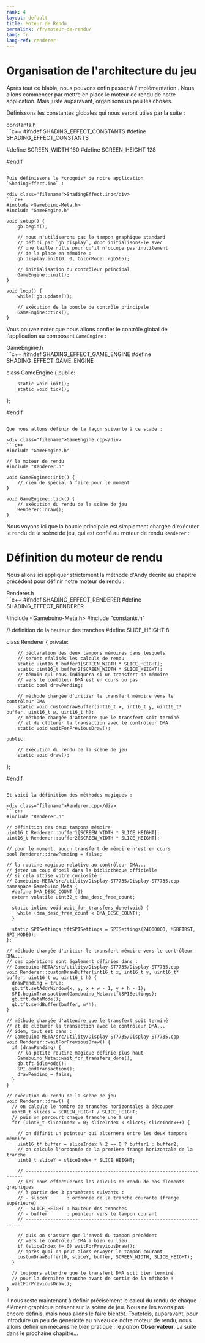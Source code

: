 ```yaml
---
rank: 4
layout: default
title: Moteur de Rendu
permalink: /fr/moteur-de-rendu/
lang: fr
lang-ref: renderer
---
```


# Organisation de l'architecture du jeu

Après tout ce blabla, nous pouvons enfin passer à l'implémentation <i class="far fa-smile-wink"></i>. Nous allons commencer par mettre en place le moteur de rendu de notre application. Mais juste auparavant, organisons un peu les choses.

Définissons les constantes globales qui nous seront utiles par la suite :

<div class="filename">constants.h</div>
```c++
#ifndef SHADING_EFFECT_CONSTANTS
#define SHADING_EFFECT_CONSTANTS

#define SCREEN_WIDTH 160
#define SCREEN_HEIGHT 128

#endif
```

Puis définissons le *croquis* de notre application `ShadingEffect.ino` :

<div class="filename">ShadingEffect.ino</div>
```c++
#include <Gamebuino-Meta.h>
#include "GameEngine.h"

void setup() {
    gb.begin();

    // nous n'utiliserons pas le tampon graphique standard
    // défini par `gb.display`, donc initialisons-le avec
    // une taille nulle pour qu'il n'occupe pas inutilement
    // de la place en mémoire :
    gb.display.init(0, 0, ColorMode::rgb565);

    // initialisation du contrôleur principal
    GameEngine::init();
}

void loop() {
    while(!gb.update());

    // exécution de la boucle de contrôle principale
    GameEngine::tick();
}
```

Vous pouvez noter que nous allons confier le contrôle global de l'application au composant `GameEngine` :

<div class="filename">GameEngine.h</div>
```c++
#ifndef SHADING_EFFECT_GAME_ENGINE
#define SHADING_EFFECT_GAME_ENGINE

class GameEngine
{
    public:

        static void init();
        static void tick();
};

#endif
```

Que nous allons définir de la façon suivante à ce stade :

<div class="filename">GameEngine.cpp</div>
```c++
#include "GameEngine.h"

// le moteur de rendu
#include "Renderer.h"

void GameEngine::init() {
    // rien de spécial à faire pour le moment
}

void GameEngine::tick() {
    // exécution du rendu de la scène de jeu
    Renderer::draw();
}
```

Nous voyons ici que la boucle principale est simplement chargée d'exécuter le rendu de la scène de jeu, qui est confié au moteur de rendu `Renderer` :


# Définition du moteur de rendu

Nous allons ici appliquer strictement la méthode d'Andy décrite au chapitre précédent pour définir notre moteur de rendu :

<div class="filename">Renderer.h</div>
```c++
#ifndef SHADING_EFFECT_RENDERER
#define SHADING_EFFECT_RENDERER

#include <Gamebuino-Meta.h>
#include "constants.h"

// définition de la hauteur des tranches
#define SLICE_HEIGHT 8

class Renderer
{
    private:
    
        // déclaration des deux tampons mémoires dans lesquels
        // seront réalisés les calculs de rendu
        static uint16_t buffer1[SCREEN_WIDTH * SLICE_HEIGHT];
        static uint16_t buffer2[SCREEN_WIDTH * SLICE_HEIGHT];
        // témoin qui nous indiquera si un transfert de mémoire
        // vers le contôleur DMA est en cours ou pas
        static bool drawPending;

        // méthode chargée d'initier le transfert mémoire vers le contrôleur DMA
        static void customDrawBuffer(int16_t x, int16_t y, uint16_t* buffer, uint16_t w, uint16_t h);
        // méthode chargée d'attendre que le transfert soit terminé
        // et de clôturer la transaction avec le contrôleur DMA
        static void waitForPreviousDraw();
    
    public:

        // exécution du rendu de la scène de jeu
        static void draw();
};

#endif
```

Et voici la définition des méthodes magiques :

<div class="filename">Renderer.cpp</div>
```c++
#include "Renderer.h"

// définition des deux tampons mémoire
uint16_t Renderer::buffer1[SCREEN_WIDTH * SLICE_HEIGHT];
uint16_t Renderer::buffer2[SCREEN_WIDTH * SLICE_HEIGHT];

// pour le moment, aucun transfert de mémoire n'est en cours
bool Renderer::drawPending = false;

// la routine magique relative au contrôleur DMA...
// jetez un coup d'oeil dans la bibliothèque officielle
// si cela attise votre curiosité :
// Gamebuino-META/src/utility/Display-ST7735/Display-ST7735.cpp
namespace Gamebuino_Meta {
  #define DMA_DESC_COUNT (3)
  extern volatile uint32_t dma_desc_free_count;

  static inline void wait_for_transfers_done(void) {
    while (dma_desc_free_count < DMA_DESC_COUNT);
  }

  static SPISettings tftSPISettings = SPISettings(24000000, MSBFIRST, SPI_MODE0);
};

// méthode chargée d'initier le transfert mémoire vers le contrôleur DMA...
// ces opérations sont également définies dans :
// Gamebuino-META/src/utility/Display-ST7735/Display-ST7735.cpp
void Renderer::customDrawBuffer(int16_t x, int16_t y, uint16_t* buffer, uint16_t w, uint16_t h) {
  drawPending = true;
  gb.tft.setAddrWindow(x, y, x + w - 1, y + h - 1);
  SPI.beginTransaction(Gamebuino_Meta::tftSPISettings);
  gb.tft.dataMode();
  gb.tft.sendBuffer(buffer, w*h);
}

// méthode chargée d'attendre que le transfert soit terminé
// et de clôturer la transaction avec le contrôleur DMA...
// idem, tout est dans :
// Gamebuino-META/src/utility/Display-ST7735/Display-ST7735.cpp
void Renderer::waitForPreviousDraw() {
  if (drawPending) {
    // la petite routine magique définie plus haut
    Gamebuino_Meta::wait_for_transfers_done();
    gb.tft.idleMode();
    SPI.endTransaction();
    drawPending = false;
  }
}

// exécution du rendu de la scène de jeu
void Renderer::draw() {
  // on calcule le nombre de tranches horizontales à découper
  uint8_t slices = SCREEN_HEIGHT / SLICE_HEIGHT;
  // puis on parcourt chaque tranche une à une
  for (uint8_t sliceIndex = 0; sliceIndex < slices; sliceIndex++) {

    // on définit un pointeur qui alternera entre les deux tampons mémoire
    uint16_t* buffer = sliceIndex % 2 == 0 ? buffer1 : buffer2;
    // on calcule l'ordonnée de la première frange horizontale de la tranche
    uint8_t sliceY = sliceIndex * SLICE_HEIGHT;

    // ---------------------------------------------------------------------
    // ici nous effectuerons les calculs de rendu de nos éléments graphiques
    // à partir des 3 paramètres suivants :
    // - sliceY       : ordonnée de la tranche courante (frange supérieure)
    // - SLICE_HEIGHT : hauteur des tranches
    // - buffer       : pointeur vers le tampon courant
    // ---------------------------------------------------------------------
  
    // puis on s'assure que l'envoi du tampon précédent
    // vers le contrôleur DMA a bien eu lieu
    if (sliceIndex != 0) waitForPreviousDraw();
    // après quoi on peut alors envoyer le tampon courant
    customDrawBuffer(0, sliceY, buffer, SCREEN_WIDTH, SLICE_HEIGHT);
  }

  // toujours attendre que le transfert DMA soit bien terminé
  // pour la dernière tranche avant de sortir de la méthode !
  waitForPreviousDraw();
}
```

Il nous reste maintenant à définir précisément le calcul du rendu de chaque élément graphique présent sur la scène de jeu. Nous ne les avons pas encore définis, mais nous allons le faire bientôt. Toutefois, auparavant, pour introduire un peu de généricité au niveau de notre moteur de rendu, nous allons définir un mécanisme bien pratique : le *patron* **Observateur**. La suite dans le prochaine chapitre...